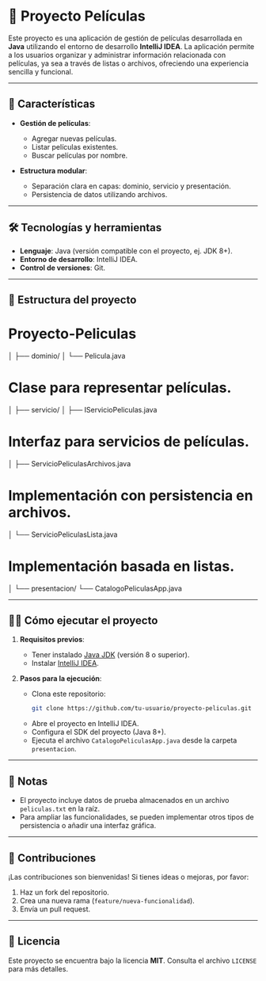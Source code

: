 # 🎥 Proyecto Películas

Este proyecto es una aplicación de gestión de películas desarrollada en **Java** utilizando el entorno de desarrollo **IntelliJ IDEA**. La aplicación permite a los usuarios organizar y administrar información relacionada con películas, ya sea a través de listas o archivos, ofreciendo una experiencia sencilla y funcional.

---

## 🚀 Características

- **Gestión de películas**:
  - Agregar nuevas películas.
  - Listar películas existentes.
  - Buscar películas por nombre.

- **Estructura modular**:
  - Separación clara en capas: dominio, servicio y presentación.
  - Persistencia de datos utilizando archivos.

---

## 🛠️ Tecnologías y herramientas

- **Lenguaje**: Java (versión compatible con el proyecto, ej. JDK 8+).
- **Entorno de desarrollo**: IntelliJ IDEA.
- **Control de versiones**: Git.

---

## 📂 Estructura del proyecto

# Proyecto-Peliculas 
│ ├── dominio/ │ └── Pelicula.java 
# Clase para representar películas. 
│ ├── servicio/ │ ├── IServicioPeliculas.java 
# Interfaz para servicios de películas. 
│ ├── ServicioPeliculasArchivos.java 
# Implementación con persistencia en archivos. 
│ └── ServicioPeliculasLista.java 
# Implementación basada en listas. 
│ └── presentacion/ └── CatalogoPeliculasApp.java 

---

## 🧑‍💻 Cómo ejecutar el proyecto

1. **Requisitos previos**:
   - Tener instalado [Java JDK](https://www.oracle.com/java/technologies/javase-jdk11-downloads.html) (versión 8 o superior).
   - Instalar [IntelliJ IDEA](https://www.jetbrains.com/idea/).

2. **Pasos para la ejecución**:
   - Clona este repositorio:
     ```bash
     git clone https://github.com/tu-usuario/proyecto-peliculas.git
     ```
   - Abre el proyecto en IntelliJ IDEA.
   - Configura el SDK del proyecto (Java 8+).
   - Ejecuta el archivo `CatalogoPeliculasApp.java` desde la carpeta `presentacion`.

---

## 📝 Notas

- El proyecto incluye datos de prueba almacenados en un archivo `peliculas.txt` en la raíz.
- Para ampliar las funcionalidades, se pueden implementar otros tipos de persistencia o añadir una interfaz gráfica.

---

## 🤝 Contribuciones

¡Las contribuciones son bienvenidas! Si tienes ideas o mejoras, por favor:
1. Haz un fork del repositorio.
2. Crea una nueva rama (`feature/nueva-funcionalidad`).
3. Envía un pull request.

---

## 📄 Licencia

Este proyecto se encuentra bajo la licencia **MIT**. Consulta el archivo `LICENSE` para más detalles.
